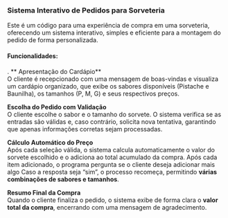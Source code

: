 
###  Sistema Interativo de Pedidos para Sorveteria

Este é um código para uma experiência de compra em uma sorveteria, oferecendo um sistema interativo, simples e eficiente para a montagem do pedido de forma personalizada.

####  Funcionalidades:
.  ** Apresentação do Cardápio**  
   O cliente é recepcionado com uma mensagem de boas-vindas e visualiza um cardápio organizado, que exibe os sabores disponíveis (Pistache e Baunilha), os tamanhos (P, M, G) e seus respectivos preços.
    
  **Escolha do Pedido com Validação**  
    O cliente escolhe o sabor e o tamanho do sorvete. O sistema verifica se as entradas são válidas e, caso contrário, solicita nova tentativa, garantindo que apenas informações corretas sejam processadas.
    
 **Cálculo Automático do Preço**  
    Após cada seleção válida, o sistema calcula automaticamente o valor do sorvete escolhido e o adiciona ao total acumulado da compra.  Após cada item adicionado, o programa pergunta se o cliente deseja adicionar mais algo Caso a resposta seja “sim”, o processo recomeça, permitindo **várias combinações de sabores e tamanhos**.
    
  **Resumo Final da Compra**  
    Quando o cliente finaliza o pedido, o sistema exibe de forma clara o **valor total da compra**, encerrando com uma mensagem de agradecimento.
